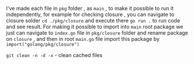 I've made each file in `pkg` folder , as `main` , to make it possible to run it independently,
for example for checking closure , you can navigate to closure solder `cd ./pkg/closure` and 
execute there `go run .` to run code and see result. For making it possible to import into `main` root package
we just can  navigate to `index.go` file in `pkg/closure` folder and rename package on `closure` , and then
in root `main.go` file import this package by `import("golang/pkg/closure")` 

`git clean -n -d -x` - clean cached files